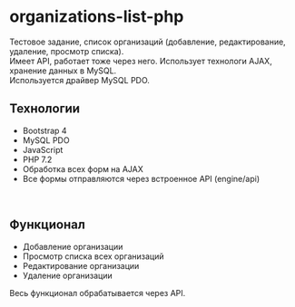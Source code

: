 # organizations-list-php
Тестовое задание, список организаций (добавление, редактирование, удаление, просмотр списка). <br>
Имеет API, работает тоже через него. Использует технологи AJAX, хранение данных в MySQL. <br>Используется драйвер MySQL PDO.
<h2>Технологии</h2>
<ul>
  <li>Bootstrap 4</li>
  <li>MySQL PDO</li>
  <li>JavaScript</li>
  <li>PHP 7.2</li>
  <li>Обработка всех форм на AJAX</li>
  <li>Все формы отправляются через встроенное API (engine/api)</li>
</ul>
<br>
<h2>Функционал</h2>
<ul>
  <li>Добавление организации</li>
  <li>Просмотр списка всех организаций</li>
  <li>Редактирование организации</li>
  <li>Удаление организации</li>
</ul>
Весь функционал обрабатывается через API.

